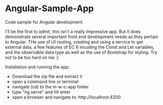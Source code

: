 # Angular-Sample-App
Code sample for Angular development

I'll be the first to admit, this isn't a really impressive app.  But it does demonstrate several important front end development needs as they pertain to Angular.  THe use of UI routing, creating and using a service to get external data, a few features of EC 6 incuding the Const and Let variables, and the observable data type as well as the use of Bootstrap for styling.  Try not to be too hard on me :)

Installation and running the app: 
- Download the zip file and extract it
- open a command line or terminal
- navigate (cd) to the m-w-c-app folder
- type "ng serve" and hit enter
- open a browser and navigate to: http://localhost:4200
